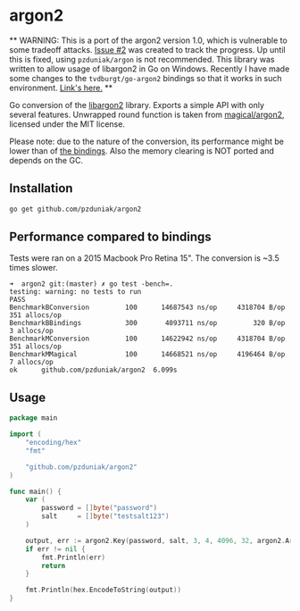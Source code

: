 # argon2

** WARNING: This is a port of the argon2 version 1.0, which is vulnerable to some
tradeoff attacks. [Issue #2](https://github.com/pzduniak/argon2/issues/2) was created
to track the progress. Up until this is fixed, using `pzduniak/argon` is not recommended.
This library was written to allow usage of libargon2 in Go on Windows. Recently I have
made some changes to the `tvdburgt/go-argon2` bindings so that it works in such
environment. [Link's here.](https://github.com/pzduniak/go-argon2) **

Go conversion of the [libargon2](https://github.com/P-H-C/phc-winner-argon2)
library. Exports a simple API with only several features. Unwrapped round
function is taken from [magical/argon2](https://github.com/magical/argon2),
licensed under the MIT license.

Please note: due to the nature of the conversion, its performance might be lower
than of [the bindings](https://github.com/tvdburgt/go-argon2). Also the memory 
clearing is NOT ported and depends on the GC.

## Installation

```bash
go get github.com/pzduniak/argon2
```

## Performance compared to bindings

Tests were ran on a 2015 Macbook Pro Retina 15". The conversion is ~3.5 times
slower. 

```
➜  argon2 git:(master) ✗ go test -bench=.
testing: warning: no tests to run
PASS
BenchmarkBConversion	     100	  14687543 ns/op	 4318704 B/op	     351 allocs/op
BenchmarkBBindings  	     300	   4093711 ns/op	     320 B/op	       3 allocs/op
BenchmarkMConversion	     100	  14622942 ns/op	 4318704 B/op	     351 allocs/op
BenchmarkMMagical   	     100	  14668521 ns/op	 4196464 B/op	       7 allocs/op
ok  	github.com/pzduniak/argon2	6.099s
```

## Usage

```go
package main

import (
	"encoding/hex"
	"fmt"

	"github.com/pzduniak/argon2"
)

func main() {
	var (
		password = []byte("password")
		salt     = []byte("testsalt123")
	)

	output, err := argon2.Key(password, salt, 3, 4, 4096, 32, argon2.Argon2i)
	if err != nil {
		fmt.Println(err)
		return
	}

	fmt.Println(hex.EncodeToString(output))
}
```
